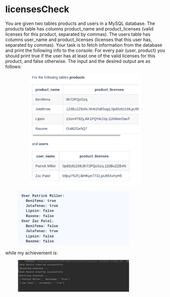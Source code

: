 # licensesCheck

<p align="left">
You are given two tables products and users in a MySQL database. The products table has columns product_name and product_licenses (valid licenses for this product, separated by commas). The users table has columns user_name and product_licenses (licenses that this user has, separated by commas).
Your task is to fetch information from the database and print the following info to the console: For every pair (user, product) you should print true if the user has at least one of the valid licenses for this product, and false otherwise. The input and the desired output are as follows:
</p>

<p align="center">


  <img src="Figure_1.png" width="350" >
</p>


<figure>
  <img src="Figure_2.png" width="350"
 alt="output">
    
</figure>


<p align="left">
while my achievement is:
</p>
<figure>
  <img src="Figure_3.png" width="350"
 alt="output">

</figure>






